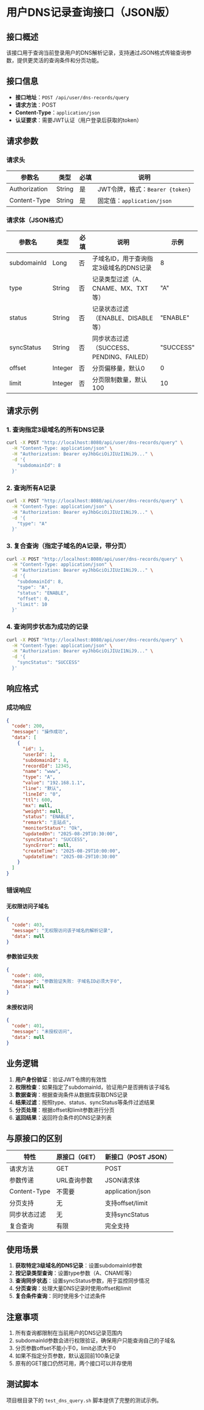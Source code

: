 # 用户DNS记录查询接口（JSON版）

## 接口概述

该接口用于查询当前登录用户的DNS解析记录，支持通过JSON格式传输查询参数，提供更灵活的查询条件和分页功能。

## 接口信息

- **接口地址**：`POST /api/user/dns-records/query`
- **请求方法**：POST
- **Content-Type**：`application/json`
- **认证要求**：需要JWT认证（用户登录后获取的token）

## 请求参数

### 请求头
| 参数名 | 类型 | 必填 | 说明 |
|--------|------|------|------|
| Authorization | String | 是 | JWT令牌，格式：`Bearer {token}` |
| Content-Type | String | 是 | 固定值：`application/json` |

### 请求体（JSON格式）
| 参数名 | 类型 | 必填 | 说明 | 示例 |
|--------|------|------|------|------|
| subdomainId | Long | 否 | 子域名ID，用于查询指定3级域名的DNS记录 | 8 |
| type | String | 否 | 记录类型过滤（A、CNAME、MX、TXT等） | "A" |
| status | String | 否 | 记录状态过滤（ENABLE、DISABLE等） | "ENABLE" |
| syncStatus | String | 否 | 同步状态过滤（SUCCESS、PENDING、FAILED） | "SUCCESS" |
| offset | Integer | 否 | 分页偏移量，默认0 | 0 |
| limit | Integer | 否 | 分页限制数量，默认100 | 10 |

## 请求示例

### 1. 查询指定3级域名的所有DNS记录
```bash
curl -X POST "http://localhost:8080/api/user/dns-records/query" \
  -H "Content-Type: application/json" \
  -H "Authorization: Bearer eyJhbGciOiJIUzI1NiJ9..." \
  -d '{
    "subdomainId": 8
  }'
```

### 2. 查询所有A记录
```bash
curl -X POST "http://localhost:8080/api/user/dns-records/query" \
  -H "Content-Type: application/json" \
  -H "Authorization: Bearer eyJhbGciOiJIUzI1NiJ9..." \
  -d '{
    "type": "A"
  }'
```

### 3. 复合查询（指定子域名的A记录，带分页）
```bash
curl -X POST "http://localhost:8080/api/user/dns-records/query" \
  -H "Content-Type: application/json" \
  -H "Authorization: Bearer eyJhbGciOiJIUzI1NiJ9..." \
  -d '{
    "subdomainId": 8,
    "type": "A",
    "status": "ENABLE",
    "offset": 0,
    "limit": 10
  }'
```

### 4. 查询同步状态为成功的记录
```bash
curl -X POST "http://localhost:8080/api/user/dns-records/query" \
  -H "Content-Type: application/json" \
  -H "Authorization: Bearer eyJhbGciOiJIUzI1NiJ9..." \
  -d '{
    "syncStatus": "SUCCESS"
  }'
```

## 响应格式

### 成功响应
```json
{
  "code": 200,
  "message": "操作成功",
  "data": [
    {
      "id": 1,
      "userId": 1,
      "subdomainId": 8,
      "recordId": 12345,
      "name": "www",
      "type": "A",
      "value": "192.168.1.1",
      "line": "默认",
      "lineId": "0",
      "ttl": 600,
      "mx": null,
      "weight": null,
      "status": "ENABLE",
      "remark": "主站点",
      "monitorStatus": "Ok",
      "updatedOn": "2025-08-29T10:30:00",
      "syncStatus": "SUCCESS",
      "syncError": null,
      "createTime": "2025-08-29T10:00:00",
      "updateTime": "2025-08-29T10:30:00"
    }
  ]
}
```

### 错误响应

#### 无权限访问子域名
```json
{
  "code": 403,
  "message": "无权限访问该子域名的解析记录",
  "data": null
}
```

#### 参数验证失败
```json
{
  "code": 400,
  "message": "参数验证失败: 子域名ID必须大于0",
  "data": null
}
```

#### 未授权访问
```json
{
  "code": 401,
  "message": "未授权访问",
  "data": null
}
```

## 业务逻辑

1. **用户身份验证**：验证JWT令牌的有效性
2. **权限检查**：如果指定了subdomainId，验证用户是否拥有该子域名
3. **数据查询**：根据查询条件从数据库获取DNS记录
4. **结果过滤**：按照type、status、syncStatus等条件过滤结果
5. **分页处理**：根据offset和limit参数进行分页
6. **返回结果**：返回符合条件的DNS记录列表

## 与原接口的区别

| 特性 | 原接口（GET） | 新接口（POST JSON） |
|------|---------------|---------------------|
| 请求方法 | GET | POST |
| 参数传递 | URL查询参数 | JSON请求体 |
| Content-Type | 不需要 | application/json |
| 分页支持 | 无 | 支持offset/limit |
| 同步状态过滤 | 无 | 支持syncStatus |
| 复合查询 | 有限 | 完全支持 |

## 使用场景

1. **获取特定3级域名的DNS记录**：设置subdomainId参数
2. **按记录类型查询**：设置type参数（A、CNAME等）
3. **查询同步状态**：设置syncStatus参数，用于监控同步情况
4. **分页查询**：处理大量DNS记录时使用offset和limit
5. **复合条件查询**：同时使用多个过滤条件

## 注意事项

1. 所有查询都限制在当前用户的DNS记录范围内
2. subdomainId参数会进行权限验证，确保用户只能查询自己的子域名
3. 分页参数offset不能小于0，limit必须大于0
4. 如果不指定分页参数，默认返回前100条记录
5. 原有的GET接口仍然可用，两个接口可以并存使用

## 测试脚本

项目根目录下的 `test_dns_query.sh` 脚本提供了完整的测试示例。